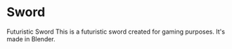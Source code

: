 # Sword
Futuristic Sword
This is a futuristic sword created for gaming purposes. It's made in Blender.
